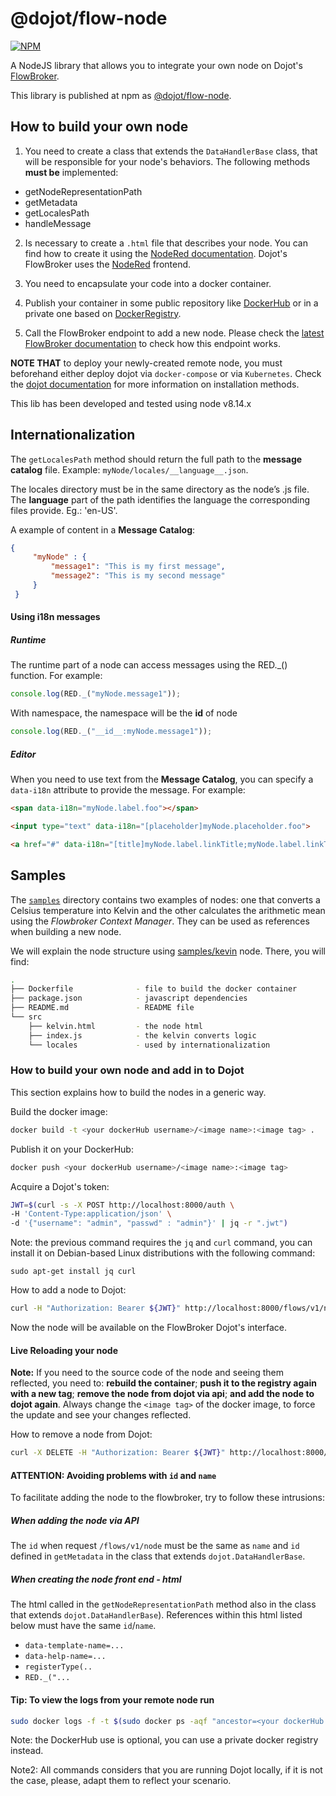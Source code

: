 # @dojot/flow-node

[![NPM](https://nodei.co/npm/@dojot/flow-node.png?mini=true)](https://npmjs.org/package/@dojot/flow-node)

A NodeJS library that allows you to integrate your own node on Dojot's [FlowBroker](https://github.com/dojot/flowbroker).

This library is published at npm as [@dojot/flow-node](https://npmjs.org/package/@dojot/flow-node).

## How to build your own node

1) You need to create a class that extends the `DataHandlerBase` class, that will be responsible for your node's behaviors. The following methods
__must be__ implemented:
  - getNodeRepresentationPath
  - getMetadata
  - getLocalesPath
  - handleMessage

2) Is necessary to create a `.html` file that describes your node. You can find how to create it using the [NodeRed documentation](https://nodered.org/docs/creating-nodes/). Dojot's FlowBroker uses the [NodeRed](https://nodered.org/) frontend.


3) You need to encapsulate your code into a docker container.

4) Publish your container in some public repository like [DockerHub](https://hub.docker.com/) or in a private one based on [DockerRegistry](https://docs.docker.com/registry).

5) Call the FlowBroker endpoint to add a new node. Please check the [latest FlowBroker documentation](https://dojot.github.io/flowbroker/apiary_latest.html) to check
how this endpoint works.


__NOTE THAT__ to deploy your newly-created remote node, you must beforehand either deploy dojot via `docker-compose` or via `Kubernetes`. Check the [dojot documentation](https://dojotdocs.readthedocs.io) for more information on installation methods.

This lib has been developed and tested using node v8.14.x

## Internationalization

The `getLocalesPath` method should return the full path to the __message catalog__ file. Example: `myNode/locales/__language__.json`.

The locales directory must be in the same directory as the node’s .js file.
The __language__ part of the path identifies the language the corresponding files provide. Eg.: 'en-US'.

A example of content in a  __Message Catalog__:

```json
{
     "myNode" : {
         "message1": "This is my first message",
         "message2": "This is my second message"
     }
 }
```

#### Using i18n messages

##### Runtime
The runtime part of a node can access messages using the RED._() function. For example:

```javascript
console.log(RED._("myNode.message1"));
```

With namespace, the namespace will be the __id__ of node
```javascript
console.log(RED._("__id__:myNode.message1"));
```

##### Editor

When you need to use text from the __Message Catalog__, you can specify a ``data-i18n`` attribute to provide the message. For example:


```html
<span data-i18n="myNode.label.foo"></span>

<input type="text" data-i18n="[placeholder]myNode.placeholder.foo">

<a href="#" data-i18n="[title]myNode.label.linkTitle;myNode.label.linkText"></a>
```

## Samples

The [`samples`](./samples) directory contains two examples of nodes: one that converts a Celsius temperature into Kelvin and the other calculates the arithmetic mean using the *Flowbroker Context Manager*. They can be used as references when building a new node.

We will explain the node structure using [samples/kevin](./samples/kevin) node. There, you will find:

``` sh
.
├── Dockerfile              - file to build the docker container
├── package.json            - javascript dependencies
├── README.md               - README file
└── src
    ├── kelvin.html         - the node html
    ├── index.js            - the kelvin converts logic
    └── locales             - used by internationalization
```

### How to build your own node and add in to Dojot

This section explains how to build the nodes in a generic way.


Build the docker image:
```sh
docker build -t <your dockerHub username>/<image name>:<image tag> .
```

Publish it on your DockerHub:
```sh
docker push <your dockerHub username>/<image name>:<image tag>
```

Acquire a Dojot's token:
```sh
JWT=$(curl -s -X POST http://localhost:8000/auth \
-H 'Content-Type:application/json' \
-d '{"username": "admin", "passwd" : "admin"}' | jq -r ".jwt")
```

Note: the previous command requires the `jq` and `curl` command, you can install it on Debian-based Linux distributions with the following command:
```
sudo apt-get install jq curl
```

How to add a node to Dojot:

```sh
curl -H "Authorization: Bearer ${JWT}" http://localhost:8000/flows/v1/node -H 'content-type: application/json' -d '{"image": "<your dockerHub username>/<node name>:<image tag>", "id":"<node name>"}'
```
Now the node will be available on the FlowBroker Dojot's interface.

#### Live Reloading your node

**Note:** If you need to the source code of the node and seeing them reflected, you need to: **rebuild the container**; **push it to the registry again with a new tag**; **remove the node from dojot via api**; **and add the node to dojot again**. Always change the `<image tag>` of the docker image, to force the update and see your changes reflected.

How to remove a node from Dojot:

```sh
curl -X DELETE -H "Authorization: Bearer ${JWT}" http://localhost:8000//flows/v1/node/<node name> -H 'content-type: application/json'
```

#### **ATTENTION**: Avoiding problems with `id` and `name`

To facilitate adding the node to the flowbroker, try to follow these intrusions:

##### **When adding the node via API**

The `id` when request `/flows/v1/node` must be the same as `name` and `id` defined in `getMetadata` in the class that extends `dojot.DataHandlerBase`.

##### **When creating the node front end - html**

The html called in the `getNodeRepresentationPath` method also in the class that extends `dojot.DataHandlerBase`). References within this html listed below must have the same `id`/`name`.

- `data-template-name=...`
- `data-help-name=...`
- `registerType(..`
- `RED._("...`

#### Tip: To view the logs from your remote node run

```sh
sudo docker logs -f -t $(sudo docker ps -aqf "ancestor=<your dockerHub username>/<node name>:<unique-id>")
```

Note: the DockerHub use is optional, you can use a private docker registry instead.

Note2: All commands considers that you are running Dojot locally, if it is not
the case, please, adapt them to reflect your scenario.
